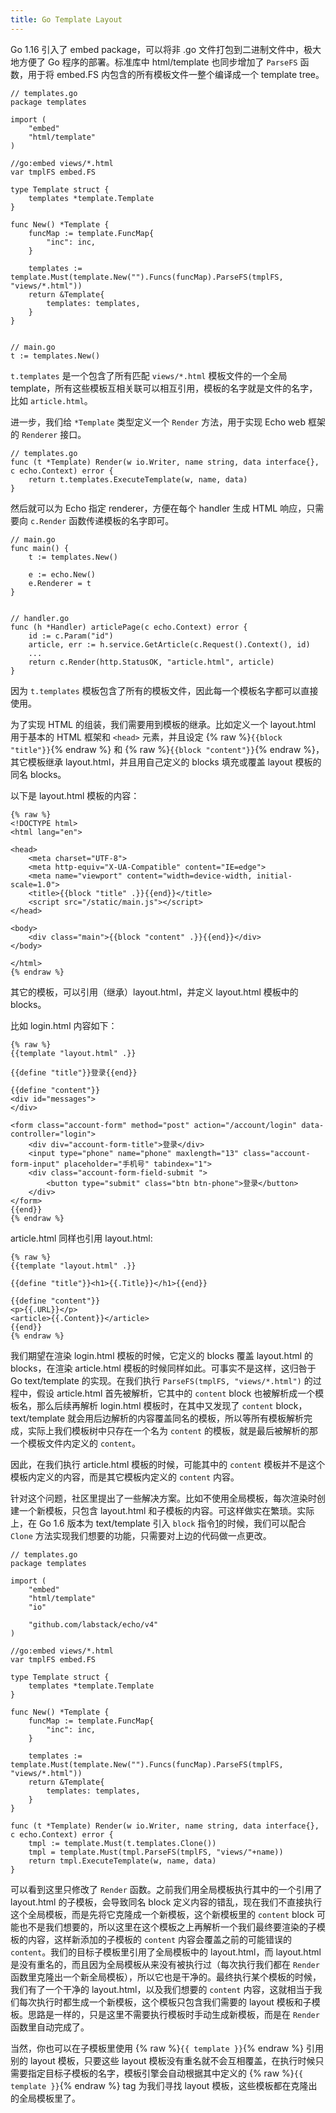 ```yaml
---
title: Go Template Layout
---
```


Go 1.16 引入了 embed package，可以将非 .go 文件打包到二进制文件中，极大地方便了 Go 程序的部署。标准库中 html/template 也同步增加了 `ParseFS` 函数，用于将 embed.FS 内包含的所有模板文件一整个编译成一个 template tree。

	// templates.go
	package templates

	import (
		"embed"
		"html/template"
	)

	//go:embed views/*.html
	var tmplFS embed.FS

	type Template struct {
		templates *template.Template
	}

	func New() *Template {
		funcMap := template.FuncMap{
			"inc": inc,
		}

		templates := template.Must(template.New("").Funcs(funcMap).ParseFS(tmplFS, "views/*.html"))
		return &Template{
			templates: templates,
		}
	}


	// main.go
	t := templates.New()

`t.templates` 是一个包含了所有匹配 `views/*.html` 模板文件的一个全局 template，所有这些模板互相关联可以相互引用，模板的名字就是文件的名字，比如 `article.html`。

进一步，我们给 `*Template` 类型定义一个 `Render` 方法，用于实现 Echo web 框架的 `Renderer` 接口。

	// templates.go
	func (t *Template) Render(w io.Writer, name string, data interface{}, c echo.Context) error {
		return t.templates.ExecuteTemplate(w, name, data)
	}

然后就可以为 Echo 指定 renderer，方便在每个 handler 生成 HTML 响应，只需要向 `c.Render` 函数传递模板的名字即可。

	// main.go
	func main() {
		t := templates.New()

		e := echo.New()
		e.Renderer = t
	}


	// handler.go
	func (h *Handler) articlePage(c echo.Context) error {
		id := c.Param("id")
		article, err := h.service.GetArticle(c.Request().Context(), id)
		...
		return c.Render(http.StatusOK, "article.html", article)
	}

因为 `t.templates` 模板包含了所有的模板文件，因此每一个模板名字都可以直接使用。

为了实现 HTML 的组装，我们需要用到模板的继承。比如定义一个 layout.html 用于基本的 HTML 框架和 `<head>` 元素，并且设定 {% raw %}`{{block "title"}}`{% endraw %} 和 {% raw %}`{{block "content"}}`{% endraw %}，其它模板继承 layout.html，并且用自己定义的 blocks 填充或覆盖 layout 模板的同名 blocks。

以下是 layout.html 模板的内容：

	{% raw %}
	<!DOCTYPE html>
	<html lang="en">

	<head>
		<meta charset="UTF-8">
		<meta http-equiv="X-UA-Compatible" content="IE=edge">
		<meta name="viewport" content="width=device-width, initial-scale=1.0">
		<title>{{block "title" .}}{{end}}</title>
		<script src="/static/main.js"></script>
	</head>

	<body>
		<div class="main">{{block "content" .}}{{end}}</div>
	</body>

	</html>
	{% endraw %}

其它的模板，可以引用（继承）layout.html，并定义 layout.html 模板中的 blocks。

比如 login.html 内容如下：

	{% raw %}
	{{template "layout.html" .}}

	{{define "title"}}登录{{end}}

	{{define "content"}}
	<div id="messages">
	</div>

	<form class="account-form" method="post" action="/account/login" data-controller="login">
		<div div="account-form-title">登录</div>
		<input type="phone" name="phone" maxlength="13" class="account-form-input" placeholder="手机号" tabindex="1">
		<div class="account-form-field-submit ">
			<button type="submit" class="btn btn-phone">登录</button>
		</div>
	</form>
	{{end}}
	{% endraw %}

article.html 同样也引用 layout.html:

	{% raw %}
	{{template "layout.html" .}}

	{{define "title"}}<h1>{{.Title}}</h1>{{end}}

	{{define "content"}}
	<p>{{.URL}}</p>
	<article>{{.Content}}</article>
	{{end}}
	{% endraw %}

我们期望在渲染 login.html 模板的时候，它定义的 blocks 覆盖 layout.html 的 blocks，在渲染 article.html 模板的时候同样如此。可事实不是这样，这归咎于 Go text/template 的实现。在我们执行 `ParseFS(tmplFS, "views/*.html")` 的过程中，假设 article.html 首先被解析，它其中的 `content` block 也被解析成一个模板名，那么后续再解析 login.html 模板时，在其中又发现了 `content` block，text/template 就会用后边解析的内容覆盖同名的模板，所以等所有模板解析完成，实际上我们模板树中只存在一个名为 `content` 的模板，就是最后被解析的那一个模板文件内定义的 `content`。

因此，在我们执行 article.html 模板的时候，可能其中的 `content` 模板并不是这个模板内定义的内容，而是其它模板内定义的 `content` 内容。

针对这个问题，社区里提出了一些解决方案。比如不使用全局模板，每次渲染时创建一个新模板，只包含 layout.html 和子模板的内容。可这样做实在繁琐。实际上，在 Go 1.6 版本为 text/template 引入 `block` 指令[1]的时候，我们可以配合 `Clone` 方法实现我们想要的功能，只需要对上边的代码做一点更改。

	// templates.go
	package templates

	import (
		"embed"
		"html/template"
		"io"

		"github.com/labstack/echo/v4"
	)

	//go:embed views/*.html
	var tmplFS embed.FS

	type Template struct {
		templates *template.Template
	}

	func New() *Template {
		funcMap := template.FuncMap{
			"inc": inc,
		}

		templates := template.Must(template.New("").Funcs(funcMap).ParseFS(tmplFS, "views/*.html"))
		return &Template{
			templates: templates,
		}
	}

	func (t *Template) Render(w io.Writer, name string, data interface{}, c echo.Context) error {
		tmpl := template.Must(t.templates.Clone())
		tmpl = template.Must(tmpl.ParseFS(tmplFS, "views/"+name))
		return tmpl.ExecuteTemplate(w, name, data)
	}

可以看到这里只修改了 `Render` 函数。之前我们用全局模板执行其中的一个引用了 layout.html 的子模板，会导致同名 block 定义内容的错乱，现在我们不直接执行这个全局模板，而是先将它克隆成一个新模板，这个新模板里的 `content` block 可能也不是我们想要的，所以这里在这个模板之上再解析一个我们最终要渲染的子模板的内容，这样新添加的子模板的 `content` 内容会覆盖之前的可能错误的 `content`。我们的目标子模板里引用了全局模板中的 layout.html，而 layout.html 是没有重名的，而且因为全局模板从来没有被执行过（每次执行我们都在 `Render` 函数里克隆出一个新全局模板），所以它也是干净的。最终执行某个模板的时候，我们有了一个干净的 layout.html，以及我们想要的 `content` 内容，这就相当于我们每次执行时都生成一个新模板，这个模板只包含我们需要的 layout 模板和子模板。思路是一样的，只是这里不需要执行模板时手动生成新模板，而是在 `Render` 函数里自动完成了。

当然，你也可以在子模板里使用 {% raw %}`{{ template }}`{% endraw %} 引用别的 layout 模板，只要这些 layout 模板没有重名就不会互相覆盖，在执行时候只需要指定目标子模板的名字，模板引擎会自动根据其中定义的 {% raw %}`{{ template }}`{% endraw %} tag 为我们寻找 layout 模板，这些模板都在克隆出的全局模板里了。

[1]: https://github.com/golang/go/commit/12dfc3bee482f16263ce4673a0cce399127e2a0d